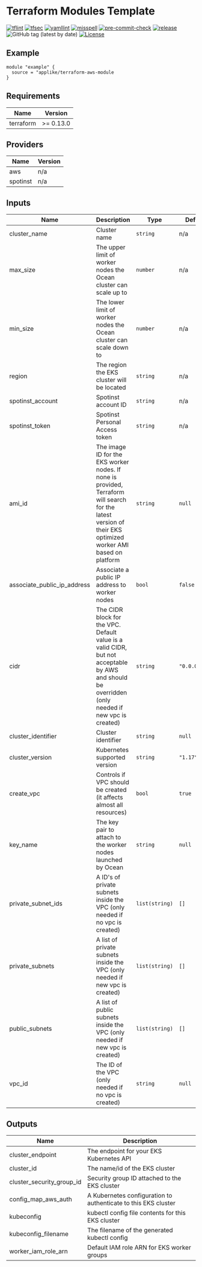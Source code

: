 # Terraform Modules Template

[![tflint](https://github.com/applike/terraform-modules-template/workflows/tflint/badge.svg?branch=master&event=push)](https://github.com/applike/terraform-modules-template/actions?query=workflow%3Atflint+event%3Apush+branch%3Amaster)
[![tfsec](https://github.com/applike/terraform-modules-template/workflows/tfsec/badge.svg?branch=master&event=push)](https://github.com/applike/terraform-modules-template/actions?query=workflow%3Atfsec+event%3Apush+branch%3Amaster)
[![yamllint](https://github.com/applike/terraform-modules-template/workflows/yamllint/badge.svg?branch=master&event=push)](https://github.com/applike/terraform-modules-template/actions?query=workflow%3Ayamllint+event%3Apush+branch%3Amaster)
[![misspell](https://github.com/applike/terraform-modules-template/workflows/misspell/badge.svg?branch=master&event=push)](https://github.com/applike/terraform-modules-template/actions?query=workflow%3Amisspell+event%3Apush+branch%3Amaster)
[![pre-commit-check](https://github.com/applike/terraform-modules-template/workflows/pre-commit-check/badge.svg?branch=master&event=push)](https://github.com/applike/terraform-modules-template/actions?query=workflow%3Apre-commit-check+event%3Apush+branch%3Amaster)
[![release](https://github.com/applike/terraform-modules-template/workflows/release/badge.svg?branch=master&event=push)](https://github.com/applike/terraform-modules-template/actions?query=workflow%3Arelease+event%3Apush+branch%3Amaster)
![GitHub tag (latest by date)](https://img.shields.io/github/v/tag/applike/terraform-modules-template)
[![License](https://img.shields.io/github/license/applike/terraform-modules-template)](https://github.com/applike/terraform-modules-template/blob/master/LICENSE)

## Example
```hcl
module "example" {
  source = "applike/terraform-aws-module
}
```
<!-- BEGINNING OF PRE-COMMIT-TERRAFORM DOCS HOOK -->
## Requirements

| Name | Version |
|------|---------|
| terraform | >= 0.13.0 |

## Providers

| Name | Version |
|------|---------|
| aws | n/a |
| spotinst | n/a |

## Inputs

| Name | Description | Type | Default | Required |
|------|-------------|------|---------|:--------:|
| cluster\_name | Cluster name | `string` | n/a | yes |
| max\_size | The upper limit of worker nodes the Ocean cluster can scale up to | `number` | n/a | yes |
| min\_size | The lower limit of worker nodes the Ocean cluster can scale down to | `number` | n/a | yes |
| region | The region the EKS cluster will be located | `string` | n/a | yes |
| spotinst\_account | Spotinst account ID | `string` | n/a | yes |
| spotinst\_token | Spotinst Personal Access token | `string` | n/a | yes |
| ami\_id | The image ID for the EKS worker nodes. If none is provided, Terraform will search for the latest version of their EKS optimized worker AMI based on platform | `string` | `null` | no |
| associate\_public\_ip\_address | Associate a public IP address to worker nodes | `bool` | `false` | no |
| cidr | The CIDR block for the VPC. Default value is a valid CIDR, but not acceptable by AWS and should be overridden (only needed if new vpc is created) | `string` | `"0.0.0.0/0"` | no |
| cluster\_identifier | Cluster identifier | `string` | `null` | no |
| cluster\_version | Kubernetes supported version | `string` | `"1.17"` | no |
| create\_vpc | Controls if VPC should be created (it affects almost all resources) | `bool` | `true` | no |
| key\_name | The key pair to attach to the worker nodes launched by Ocean | `string` | `null` | no |
| private\_subnet\_ids | A ID's of private subnets inside the VPC (only needed if no vpc is created) | `list(string)` | `[]` | no |
| private\_subnets | A list of private subnets inside the VPC (only needed if new vpc is created) | `list(string)` | `[]` | no |
| public\_subnets | A list of public subnets inside the VPC (only needed if new vpc is created) | `list(string)` | `[]` | no |
| vpc\_id | The ID of the VPC (only needed if no vpc is created) | `string` | `null` | no |

## Outputs

| Name | Description |
|------|-------------|
| cluster\_endpoint | The endpoint for your EKS Kubernetes API |
| cluster\_id | The name/id of the EKS cluster |
| cluster\_security\_group\_id | Security group ID attached to the EKS cluster |
| config\_map\_aws\_auth | A Kubernetes configuration to authenticate to this EKS cluster |
| kubeconfig | kubectl config file contents for this EKS cluster |
| kubeconfig\_filename | The filename of the generated kubectl config |
| worker\_iam\_role\_arn | Default IAM role ARN for EKS worker groups |

<!-- END OF PRE-COMMIT-TERRAFORM DOCS HOOK -->
